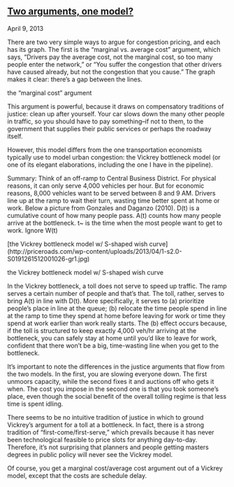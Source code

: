 ## [Two arguments, one model?](/2013/04/09/two-arguments-one-model/ "Two arguments, one model?")

April 9, 2013
            

There are two very simple ways to argue for congestion pricing, and each has its graph. The first is the “marginal vs. average cost” argument, which says, “Drivers pay the average cost, not the marginal cost, so too many people enter the network,” or “You suffer the congestion that other drivers have caused already, but not the congestion that you cause.” The graph makes it clear: there’s a gap between the lines.

<div class="wp-caption alignnone" style="width: 584px">

the “marginal cost” argument
</div>

This argument is powerful, because it draws on compensatory traditions of justice: clean up after yourself. Your car slows down the many other people in traffic, so you should have to pay something–if not to them, to the government that supplies their public services or perhaps the roadway itself.

However, this model differs from the one transportation economists typically use to model urban congestion: the Vickrey bottleneck model (or one of its elegant elaborations, including the one I have in the pipeline).

Summary: Think of an off-ramp to Central Business District. For physical reasons, it can only serve 4,000 vehicles per hour. But for economic reasons, 8,000 vehicles want to be served between 8 and 9 AM. Drivers line up at the ramp to wait their turn, wasting time better spent at home or work. Below a picture from Gonzales and Daganzo (2010). D(t) is a cumulative count of how many people pass. A(t) counts how many people arrive at the bottleneck. t~ is the time when the most people want to get to work. Ignore W(t)

<div id="attachment_1120" class="wp-caption aligncenter" style="width: 454px">[the Vickrey bottleneck model w/ S-shaped wish curve](http://priceroads.com/wp-content/uploads/2013/04/1-s2.0-S0191261512001026-gr1.jpg)

the Vickrey bottleneck model w/ S-shaped wish curve
</div>

In the Vickrey bottleneck, a toll does not serve to speed up traffic. The ramp serves a certain number of people and that’s that. The toll, rather, serves to bring A(t) in line with D(t). More specifically, it serves to (a) prioritize people’s place in line at the queue; (b) relocate the time people spend in line at the ramp to time they spend at home before leaving for work or time they spend at work earlier than work really starts. The (b) effect occurs because, if the toll is structured to keep exactly 4,000 veh/hr arriving at the bottleneck, you can safely stay at home until you’d like to leave for work, confident that there won’t be a big, time-wasting line when you get to the bottleneck.

It’s important to note the differences in the justice arguments that flow from the two models. In the first, you are slowing everyone down. The first unmoors capacity, while the second fixes it and auctions off who gets it when. The cost you impose in the second one is that you took someone’s place, even though the social benefit of the overall tolling regime is that less time is spent idling.

There seems to be no intuitive tradition of justice in which to ground Vickrey’s argument for a toll at a bottleneck. In fact, there is a strong tradition of “first-come/first-serve,” which prevails because it has never been technological feasible to price slots for anything day-to-day. Therefore, it’s not surprising that planners and people getting masters degrees in public policy will never see the Vickrey model.

Of course, you get a marginal cost/average cost argument out of a Vickrey model, except that the costs are schedule delay.

					            